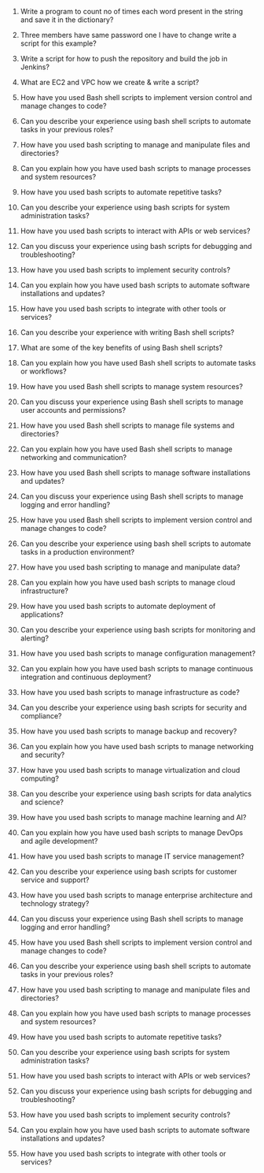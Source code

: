 
1. Write a program to count no of times each word present in the string and save it in the dictionary?

2. Three members have same password one I have to change write a script for this example?

3. Write a script for how to push the repository and build the job in Jenkins?

4. What are EC2 and VPC how we create & write a script?

5. How have you used Bash shell scripts to implement version control and manage changes to code?

6. Can you describe your experience using bash shell scripts to automate tasks in your previous roles?

7. How have you used bash scripting to manage and manipulate files and directories?

8. Can you explain how you have used bash scripts to manage processes and system resources?

9. How have you used bash scripts to automate repetitive tasks?

10. Can you describe your experience using bash scripts for system administration tasks?

11. How have you used bash scripts to interact with APIs or web services?

12. Can you discuss your experience using bash scripts for debugging and troubleshooting?

13. How have you used bash scripts to implement security controls?

14. Can you explain how you have used bash scripts to automate software installations and updates?

15. How have you used bash scripts to integrate with other tools or services?

16. Can you describe your experience with writing Bash shell scripts?

17. What are some of the key benefits of using Bash shell scripts?

18. Can you explain how you have used Bash shell scripts to automate tasks or workflows?

19. How have you used Bash shell scripts to manage system resources?

20. Can you discuss your experience using Bash shell scripts to manage user accounts and permissions?

21. How have you used Bash shell scripts to manage file systems and directories?

22. Can you explain how you have used Bash shell scripts to manage networking and communication?

23. How have you used Bash shell scripts to manage software installations and updates?

24. Can you discuss your experience using Bash shell scripts to manage logging and error handling?

25. How have you used Bash shell scripts to implement version control and manage changes to code?

26. Can you describe your experience using bash shell scripts to automate tasks in a production environment?

27. How have you used bash scripting to manage and manipulate data?

28. Can you explain how you have used bash scripts to manage cloud infrastructure?

29. How have you used bash scripts to automate deployment of applications?

30. Can you describe your experience using bash scripts for monitoring and alerting?

31. How have you used bash scripts to manage configuration management?

32. Can you explain how you have used bash scripts to manage continuous integration and continuous deployment?

33. How have you used bash scripts to manage infrastructure as code?

34. Can you describe your experience using bash scripts for security and compliance?

35. How have you used bash scripts to manage backup and recovery?

36. Can you explain how you have used bash scripts to manage networking and security?

37. How have you used bash scripts to manage virtualization and cloud computing?

38. Can you describe your experience using bash scripts for data analytics and science?

39. How have you used bash scripts to manage machine learning and AI?

40. Can you explain how you have used bash scripts to manage DevOps and agile development?

41. How have you used bash scripts to manage IT service management?

42. Can you describe your experience using bash scripts for customer service and support?

43. How have you used bash scripts to manage enterprise architecture and technology strategy?

44. Can you discuss your experience using Bash shell scripts to manage logging and error handling?

45. How have you used Bash shell scripts to implement version control and manage changes to code?

46. Can you describe your experience using bash shell scripts to automate tasks in your previous roles?

47. How have you used bash scripting to manage and manipulate files and directories?

48. Can you explain how you have used bash scripts to manage processes and system resources?

49. How have you used bash scripts to automate repetitive tasks?

50. Can you describe your experience using bash scripts for system administration tasks?

51. How have you used bash scripts to interact with APIs or web services?

52. Can you discuss your experience using bash scripts for debugging and troubleshooting?

53. How have you used bash scripts to implement security controls?

54. Can you explain how you have used bash scripts to automate software installations and updates?

55. How have you used bash scripts to integrate with other tools or services?
